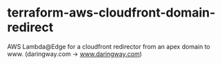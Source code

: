 # terraform-aws-cloudfront-domain-redirect

AWS Lambda@Edge for a cloudfront redirector from an apex domain to www. (daringway.com -> www.daringway.com)
